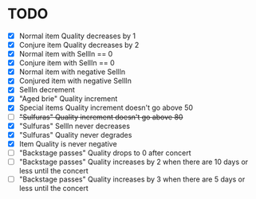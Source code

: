 # TODO
- [x] Normal item Quality decreases by 1
- [x] Conjure item Quality decreases by 2
- [x] Normal item with SellIn == 0
- [x] Conjure item with SellIn == 0
- [x] Normal item with negative SellIn
- [x] Conjured item with negative SellIn
- [x] SellIn decrement
- [x] "Aged brie" Quality increment 
- [x] Special items Quality increment doesn't go above 50
- [ ] ~~"Sulfuras" Quality increment doesn't go above 80~~
- [x] "Sulfuras" SellIn never decreases
- [x] "Sulfuras" Quality never degrades
- [x] Item Quality is never negative
- [ ] "Backstage passes" Quality drops to 0 after concert
- [ ] "Backstage passes" Quality increases by 2 when there are 10 days or less until the concert
- [ ] "Backstage passes" Quality increases by 3 when there are 5 days or less until the concert
